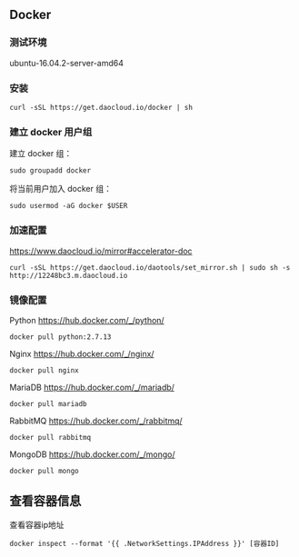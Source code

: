 ## Docker

### 测试环境
ubuntu-16.04.2-server-amd64

### 安装
```
curl -sSL https://get.daocloud.io/docker | sh
```

### 建立 docker 用户组
建立 docker 组：
```
sudo groupadd docker
```
将当前用户加入 docker 组：
```
sudo usermod -aG docker $USER
```

### 加速配置
https://www.daocloud.io/mirror#accelerator-doc
```
curl -sSL https://get.daocloud.io/daotools/set_mirror.sh | sudo sh -s http://12248bc3.m.daocloud.io
```

### 镜像配置

Python
https://hub.docker.com/_/python/
```
docker pull python:2.7.13
```

Nginx
https://hub.docker.com/_/nginx/
```
docker pull nginx
```

MariaDB
https://hub.docker.com/_/mariadb/
```
docker pull mariadb
```

RabbitMQ
https://hub.docker.com/_/rabbitmq/
```
docker pull rabbitmq
```

MongoDB
https://hub.docker.com/_/mongo/
```
docker pull mongo
```

## 查看容器信息

查看容器ip地址
```
docker inspect --format '{{ .NetworkSettings.IPAddress }}' [容器ID]
```
